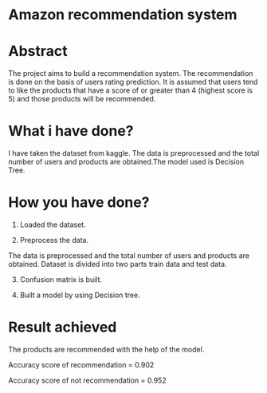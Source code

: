 # Amazon recommendation system
# Abstract
The project aims to build a recommendation system. The recommendation is done on the basis of users rating prediction. It is assumed that users tend to like the products that have a score of or greater than 4 (highest score is 5) and those products will be recommended.
# What i have done?
I have taken the dataset from kaggle. The data is preprocessed and the total number of users and products are obtained.The model used is Decision Tree.
# How you have done?
1. Loaded the dataset.

2. Preprocess the data.

  The data is preprocessed and the total number of users and products are  obtained.
  Dataset is divided into two parts train data and test data.
  
3. Confusion matrix is built.

4. Built a model by using Decision tree.

# Result achieved

The products are recommended with the help of the model.

Accuracy score of recommendation = 0.902

Accuracy score of not recommendation = 0.952
